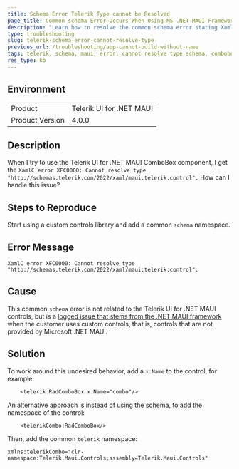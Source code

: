 ```yaml
---
title: Schema Error Telerik Type cannot be Resolved
page_title: Common schema Error Occurs When Using MS .NET MAUI Framework - .NET MAUI Knowledge Base
description: "Learn how to resolve the common schema error stating XamlC error XFC0000: Cannot resolve type schemas.telerik.com/2022/xaml/maui:telerik:control"
type: troubleshooting
slug: telerik-schema-error-cannot-resolve-type
previous_url: /troubleshooting/app-cannot-build-without-name
tags: telerik, schema, maui, error, cannot resolve type schema, combobox, segmented control
res_type: kb
---
```


## Environment

<table>
	<tbody>
    <tr>
      <td>Product</td>
			<td>Telerik UI for .NET MAUI</td>
    </tr>
  	<tr>
  		<td>Product Version</td>
  		<td>4.0.0</td>
  	</tr>
	</tbody>
</table>


## Description

When I try to use the Telerik UI for .NET MAUI ComboBox component, I get the `XamlC error XFC0000: Cannot resolve type "http://schemas.telerik.com/2022/xaml/maui:telerik:control".` How can I handle this issue?

## Steps to Reproduce

Start using a custom controls library and add a common `schema` namespace.

## Error Message

`XamlC error XFC0000: Cannot resolve type "http://schemas.telerik.com/2022/xaml/maui:telerik:control".`

## Cause

This common `schema` error is not related to the Telerik UI for .NET MAUI controls, but is a [logged issue that stems from the .NET MAUI framework](https://github.com/dotnet/maui/issues/7503) when the customer uses custom controls, that is, controls that are not provided by Microsoft .NET MAUI.

## Solution

To work around this undesired behavior, add a `x:Name` to the control, for example:

```XAML
    <telerik:RadComboBox x:Name="combo"/>
```

An alternative approach is instead of using the schema, to add the namespace of the control:

```XAML
    <telerikCombo:RadComboBox/>
```

Then, add the common `telerik` namespace:

```XAML
xmlns:telerikCombo="clr-namespace:Telerik.Maui.Controls;assembly=Telerik.Maui.Controls"
```
